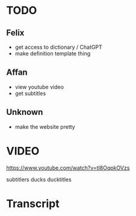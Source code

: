 # TODO
## Felix
- get access to dictionary / ChatGPT
- make definition template thing

## Affan
- view youtube video
- get subtitles

## Unknown
- make the website pretty

# VIDEO
https://www.youtube.com/watch?v=tI8OqpkOVzs

subtitlers
ducks
ducktitles

# Transcript
